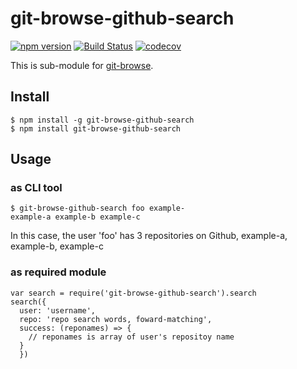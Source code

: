 # git-browse-github-search

[![npm version](https://badge.fury.io/js/git-browse-github-search.svg)](https://badge.fury.io/js/git-browse-github-search)
[![Build Status](https://travis-ci.org/KamataRyo/git-browse-github-search.svg?branch=master)](https://travis-ci.org/KamataRyo/git-browse-github-search)
[![codecov](https://codecov.io/gh/KamataRyo/git-browse-github-search/branch/master/graph/badge.svg)](https://codecov.io/gh/KamataRyo/git-browse-github-search)

This is sub-module for [git-browse](https://npmjs.com/git-browse).


## Install

```
$ npm install -g git-browse-github-search
$ npm install git-browse-github-search
```

## Usage

### as CLI tool

```
$ git-browse-github-search foo example-
example-a example-b example-c
```

In this case, the user 'foo' has 3 repositories on Github, example-a, example-b, example-c

### as required module

```
var search = require('git-browse-github-search').search
search({
  user: 'username',
  repo: 'repo search words, foward-matching',
  success: (reponames) => {
    // reponames is array of user's repositoy name
  }
  })
```

